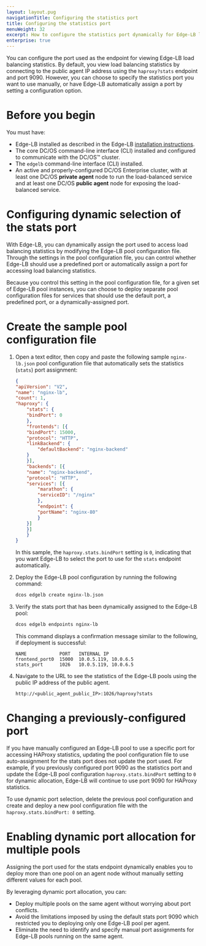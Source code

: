 ```yaml
---
layout: layout.pug
navigationTitle: Configuring the statistics port
title: Configuring the statistics port
menuWeight: 32
excerpt: How to configure the statistics port dynamically for Edge-LB load balancing
enterprise: true
---
```


You can configure the port used as the endpoint for viewing Edge-LB load balancing statistics. By default, you view load balancing statistics by connecting to the public agent IP address using the `haproxy?stats` endpoint and port 9090. However, you can choose to specify the statistics port you want to use manually, or have Edge-LB automatically assign a port by setting a configuration option.

# Before you begin
You must have:
* Edge-LB installed as described in the Edge-LB [installation instructions](/services/edge-lb/getting-started/installing).
* The core DC/OS command-line interface (CLI) installed and configured to communicate with the DC/OS&trade; cluster.
* The `edgelb` command-line interface (CLI) installed.
* An active and properly-configured DC/OS Enterprise cluster, with at least one DC/OS **private agent** node to run the load-balanced service and at least one DC/OS **public agent** node for exposing the load-balanced service.

# Configuring dynamic selection of the stats port
With Edge-LB, you can dynamically assign the port used to access load balancing statistics by modifying the Edge-LB pool configuration file. Through the settings in the pool configuration file, you can control whether Edge-LB should use a predefined port or automatically assign a port for accessing load balancing statistics. 

Because you control this setting in the pool configuration file, for a given set of Edge-LB pool instances, you can choose to deploy separate pool configuration files for services that should use the default port, a predefined port, or a dynamically-assigned port.

# Create the sample pool configuration file

1. Open a text editor, then copy and paste the following sample `nginx-lb.json` pool configuration file that automatically sets the statistics (`stats`) port assignment:

    ```json
    {
    "apiVersion": "V2",
    "name": "nginx-lb",
    "count": 1,
    "haproxy": {
        "stats": {
        "bindPort": 0
        },
        "frontends": [{
        "bindPort": 15000,
        "protocol": "HTTP",
        "linkBackend": {
            "defaultBackend": "nginx-backend"
        }
        }],
        "backends": [{
        "name": "nginx-backend",
        "protocol": "HTTP",
        "services": [{
            "marathon": {
            "serviceID": "/nginx"
            },
            "endpoint": {
            "portName": "nginx-80"
            }
        }]
        }]
        }
    }
    ```

    In this sample, the `haproxy.stats.bindPort` setting is `0`, indicating that you want Edge-LB to select the port to use for the `stats` endpoint automatically.

1. Deploy the Edge-LB pool configuration by running the following command:

    ```bash
    dcos edgelb create nginx-lb.json
    ```

1. Verify the stats port that has been dynamically assigned to the Edge-LB pool:

    ```bash
    dcos edgelb endpoints nginx-lb
    ```

    This command displays a confirmation message similar to the following, if deployment is successful:

    ```
    NAME            PORT   INTERNAL IP           
    frontend_port0  15000  10.0.5.119, 10.0.6.5  
    stats_port      1026   10.0.5.119, 10.0.6.5
    ```

1. Navigate to the URL to see the statistics of the Edge-LB pools using the public IP address of the public agent.

    ```
    http://<public_agent_public_IP>:1026/haproxy?stats
    ```

# Changing a previously-configured port
If you have manually configured an Edge-LB pool to use a specific port for accessing HAProxy statistics, updating the pool configuration file to use auto-assignment for the stats port does not update the port used. For example, if you previously configured port 9090 as the statistics port and update the Edge-LB pool configuration `haproxy.stats.bindPort` setting to `0` for dynamic allocation, Edge-LB will continue to use port 9090 for HAProxy statistics.

To use dynamic port selection, delete the previous pool configuration and create and deploy a new pool configuration file with the `haproxy.stats.bindPort: 0` setting.

# Enabling dynamic port allocation for multiple pools
Assigning the port used for the stats endpoint dynamically enables you to deploy more than one pool on an agent node without manually setting different values for each pool.  

By leveraging dynamic port allocation, you can:
- Deploy multiple pools on the same agent without worrying about port conflicts.
- Avoid the limitations imposed by using the default stats port 9090 which restricted you to deploying only one Edge-LB pool per agent.
- Eliminate the need to identify and specify manual port assignments for Edge-LB pools running on the same agent.
